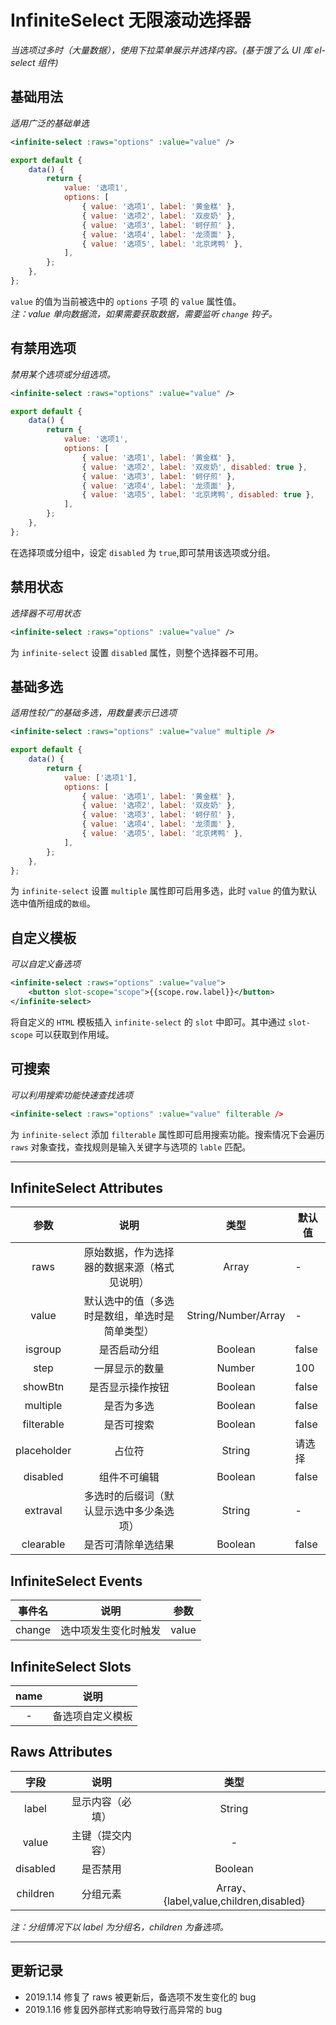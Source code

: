 # InfiniteSelect 无限滚动选择器

_当选项过多时（大量数据），使用下拉菜单展示并选择内容。(基于饿了么 UI 库 el-select 组件)_

## 基础用法

_适用广泛的基础单选_

```xml
<infinite-select :raws="options" :value="value" />
```

```js
export default {
	data() {
		return {
			value: '选项1',
			options: [
				{ value: '选项1', label: '黄金糕' },
				{ value: '选项2', label: '双皮奶' },
				{ value: '选项3', label: '蚵仔煎' },
				{ value: '选项4', label: '龙须面' },
				{ value: '选项5', label: '北京烤鸭' },
			],
		};
	},
};
```

`value` 的值为当前被选中的 `options` 子项 的 `value` 属性值。  
_注：value 单向数据流，如果需要获取数据，需要监听 `change` 钩子。_

## 有禁用选项

_禁用某个选项或分组选项。_

```xml
<infinite-select :raws="options" :value="value" />
```

```js
export default {
	data() {
		return {
			value: '选项1',
			options: [
				{ value: '选项1', label: '黄金糕' },
				{ value: '选项2', label: '双皮奶', disabled: true },
				{ value: '选项3', label: '蚵仔煎' },
				{ value: '选项4', label: '龙须面' },
				{ value: '选项5', label: '北京烤鸭', disabled: true },
			],
		};
	},
};
```

在选择项或分组中，设定 `disabled` 为 `true`,即可禁用该选项或分组。

## 禁用状态

_选择器不可用状态_

```xml
<infinite-select :raws="options" :value="value" />
```

为 `infinite-select` 设置 `disabled` 属性，则整个选择器不可用。

## 基础多选

_适用性较广的基础多选，用数量表示已选项_

```xml
<infinite-select :raws="options" :value="value" multiple />
```

```js
export default {
	data() {
		return {
			value: ['选项1'],
			options: [
				{ value: '选项1', label: '黄金糕' },
				{ value: '选项2', label: '双皮奶' },
				{ value: '选项3', label: '蚵仔煎' },
				{ value: '选项4', label: '龙须面' },
				{ value: '选项5', label: '北京烤鸭' },
			],
		};
	},
};
```

为 `infinite-select` 设置 `multiple` 属性即可启用多选，此时 `value` 的值为默认选中值所组成的`数组`。

## 自定义模板

_可以自定义备选项_

```xml
<infinite-select :raws="options" :value="value">
    <button slot-scope="scope">{{scope.row.label}}</button>
</infinite-select>
```

将自定义的 `HTML` 模板插入 `infinite-select` 的 `slot` 中即可。其中通过 `slot-scope` 可以获取到作用域。

## 可搜索

_可以利用搜索功能快速查找选项_

```xml
<infinite-select :raws="options" :value="value" filterable />
```

为 `infinite-select` 添加 `filterable` 属性即可启用搜索功能。搜索情况下会遍历 `raws` 对象查找，查找规则是输入关键字与选项的 `lable` 匹配。

---

## InfiniteSelect Attributes

|    参数     |                      说明                      |        类型         | 默认值 |
| :---------: | :--------------------------------------------: | :-----------------: | ------ |
|    raws     |  原始数据，作为选择器的数据来源（格式见说明）  |        Array        | -      |
|    value    | 默认选中的值（多选时是数组，单选时是简单类型） | String/Number/Array | -      |
|   isgroup   |                  是否启动分组                  |       Boolean       | false  |
|    step     |                 一屏显示的数量                 |       Number        | 100    |
|   showBtn   |                是否显示操作按钮                |       Boolean       | false  |
|  multiple   |                   是否为多选                   |       Boolean       | false  |
| filterable  |                   是否可搜索                   |       Boolean       | false  |
| placeholder |                     占位符                     |       String        | 请选择 |
|  disabled   |                  组件不可编辑                  |       Boolean       | false  |
|  extraval   |    多选时的后缀词（默认显示选中多少条选项）    |       String        | -      |
|  clearable  |               是否可清除单选结果               |       Boolean       | false  |

## InfiniteSelect Events

| 事件名 |         说明         | 参数  |
| :----: | :------------------: | :---: |
| change | 选中项发生变化时触发 | value |

## InfiniteSelect Slots

| name |       说明       |
| :--: | :--------------: |
|  -   | 备选项自定义模板 |

## Raws Attributes

|   字段   |       说明       |             类型              |
| :------: | :--------------: | :---------------------------: |
|  label   | 显示内容（必填） |            String             |
|  value   | 主键（提交内容） |               -               |
| disabled |     是否禁用     |            Boolean            |
| children |     分组元素     | Array、{label,value,children,disabled} |

_注：分组情况下以 label 为分组名，children 为备选项。_

---

## 更新记录

-   2019.1.14 修复了 raws 被更新后，备选项不发生变化的 bug
-   2019.1.16 修复因外部样式影响导致行高异常的 bug
